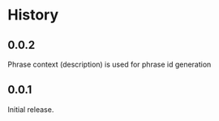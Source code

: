 # History

## 0.0.2
Phrase context (description) is used for phrase id generation

## 0.0.1
Initial release.
